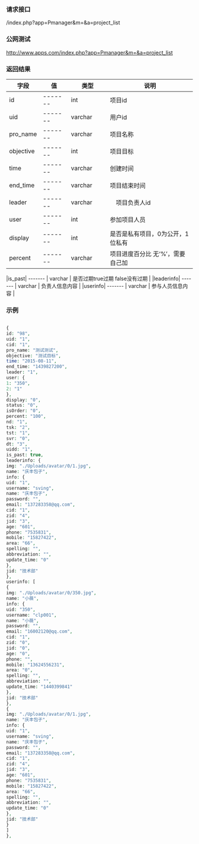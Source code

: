 ### **请求接口**
/index.php?app=Pmanager&m=&a=project_list
### **公网测试**
http://www.apps.com/index.php?app=Pmanager&m=&a=project_list


### **返回结果**
|字段        |值          |类型    |说明        |
| ---------  |--------    |-------- |--------  |
|id          |-------   |int    | 项目id  |
|uid| -------     |varchar  |用户id      |
|pro_name| -------    |varchar  |项目名称   |
|objective| -------     |int  |项目目标    |
|time|  -------   |varchar     |  创建时间  |
|end_time|-------     |varchar   |项目结束时间        |
|leader|   -------         |varchar　　|　项目负责人id |
|user| -------   |int　|参加项目人员    |
|display|    -------         |int | 是否是私有项目，0为公开，1位私有|
|percent|  -------      | varchar   |  项目进度百分比  无‘%’，需要自己加|


|is_past| -------     | varchar   | 是否过期true过期  false没有过期   |
|leaderinfo|  -------         |   varchar  |  负责人信息内容    |
|userinfo|  -------         |   varchar  |  参与人员信息内容   |


### **示例**
````php

{
id: "98",
uid: "1",
cid: "1",
pro_name: "测试测试",
objective: "测试目标",
time: "2015-08-11",
end_time: "1439827200",
leader: "1",
user: {
1: "350",
2: "1"
},
display: "0",
status: "0",
isOrder: "0",
percent: "100",
nd: "1",
tsk: "2",
tst: "1",
svr: "0",
dt: "3",
uidd: "1",
is_past: true,
leaderinfo: {
img: "./Uploads/avatar/0/1.jpg",
name: "庆丰包子",
info: {
uid: "1",
username: "sving",
name: "庆丰包子",
password: "",
email: "137283358@qq.com",
cid: "1",
zid: "4",
jid: "3",
age: "601",
phone: "7535831",
mobile: "15827422",
area: "66",
spelling: "",
abbreviation: "",
update_time: "0"
},
jid: "技术部"
},
userinfo: [
{
img: "./Uploads/avatar/0/350.jpg",
name: "小薇",
info: {
uid: "350",
username: "clp001",
name: "小薇",
password: "",
email: "16002120@qq.com",
cid: "1",
zid: "0",
jid: "0",
age: "0",
phone: "",
mobile: "13624556231",
area: "0",
spelling: "",
abbreviation: "",
update_time: "1440399841"
},
jid: "技术部"
},
{
img: "./Uploads/avatar/0/1.jpg",
name: "庆丰包子",
info: {
uid: "1",
username: "sving",
name: "庆丰包子",
password: "",
email: "137283358@qq.com",
cid: "1",
zid: "4",
jid: "3",
age: "601",
phone: "7535831",
mobile: "15827422",
area: "66",
spelling: "",
abbreviation: "",
update_time: "0"
},
jid: "技术部"
}
]
},